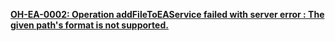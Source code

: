 
**[OH-EA-0002: Operation addFileToEAService failed with server error : The given path's format is not supported.](ea/oh-ea-0002.md)**

